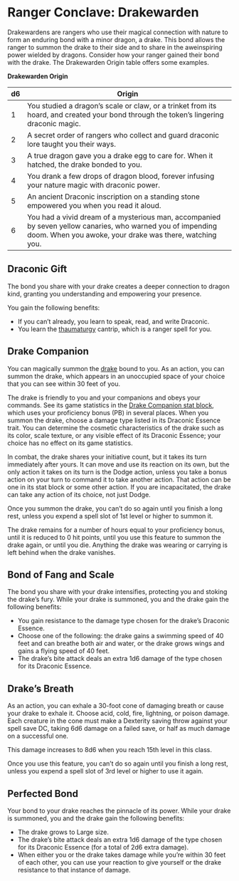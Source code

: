 # Ranger Conclave: Drakewarden
Drakewardens are rangers who use their magical connection with nature to form an enduring bond with a minor dragon, a drake. This bond allows the ranger to summon the drake to their side and to share in the aweinspiring power wielded by dragons. Consider how your ranger gained their bond with the drake. The Drakewarden Origin table offers some examples.

**Drakewarden Origin**

d6 | Origin
-- | -------
1 | You studied a dragon’s scale or claw, or a trinket from its hoard, and created your bond through the token’s lingering draconic magic.
2 | A secret order of rangers who collect and guard draconic lore taught you their ways.
3 | A true dragon gave you a drake egg to care for. When it hatched, the drake bonded to you.
4 | You drank a few drops of dragon blood, forever infusing your nature magic with draconic power.
5 | An ancient Draconic inscription on a standing stone empowered you when you read it aloud.
6 | You had a vivid dream of a mysterious man, accompanied by seven yellow canaries, who warned you of impending doom. When you awoke, your drake was there, watching you.

## Draconic Gift
The bond you share with your drake creates a deeper connection to dragon kind, granting you understanding and empowering your presence.

You gain the following benefits:

* If you can’t already, you learn to speak, read, and write Draconic.
* You learn the [thaumaturgy](../../Magic/Spells/thaumaturgy.md) cantrip, which is a ranger spell for you.

## Drake Companion
You can magically summon the [drake](../../Creatures/DrakeCompanion.md) bound to you. As an action, you can summon the drake, which appears in an unoccupied space of your choice that you can see within 30 feet of you.

The drake is friendly to you and your companions and obeys your commands. See its game statistics in the [Drake Companion stat block](../..//Creatures/DrakeCompanion.md), which  uses your proficiency bonus (PB) in several places. When you summon the drake, choose a damage type listed in its Draconic Essence trait. You can determine the cosmetic characteristics of the drake such as its color, scale texture, or any visible effect of its Draconic Essence; your choice has no effect on its game statistics.

In combat, the drake shares your initiative count, but it takes its turn immediately after yours. It can move and use its reaction on its own, but the only action it takes on its turn is the Dodge action, unless you take a bonus action on your turn to command it to take another action. That action can be one in its stat block or some other action. If you are incapacitated, the drake can take any action of its choice, not just Dodge. 

Once you summon the drake, you can’t do so again until you finish a long rest, unless you expend a spell slot of 1st level or higher to summon it.

The drake remains for a number of hours equal to your proficiency bonus, until it is reduced to 0 hit points, until you use this feature to summon the drake again, or until you die. Anything the drake was wearing or carrying is left behind when the drake vanishes.

## Bond of Fang and Scale
The bond you share with your drake intensifies, protecting you and stoking the drake’s fury. While your drake is summoned, you and the drake gain the following benefits:

* You gain resistance to the damage type chosen for the drake’s Draconic Essence.
* Choose one of the following: the drake gains a swimming speed of 40 feet and can breathe both air and water, or the drake grows wings and gains a flying speed of 40 feet.
* The drake’s bite attack deals an extra 1d6 damage of the type chosen for its Draconic Essence.

## Drake’s Breath
As an action, you can exhale a 30-foot cone of damaging breath or cause your drake to exhale it. Choose acid, cold, fire, lightning, or poison damage. Each creature in the cone must make a Dexterity saving throw against your spell save DC, taking 6d6 damage on a failed save, or half as much damage on a successful one.

This damage increases to 8d6 when you reach 15th level in this class.

Once you use this feature, you can’t do so again until you finish a long rest, unless you expend a spell slot of 3rd level or higher to use it again.

## Perfected Bond
Your bond to your drake reaches the pinnacle of its power. While your drake is summoned, you and the drake gain the following benefits:

* The drake grows to Large size.
* The drake’s bite attack deals an extra 1d6 damage of the type chosen for its Draconic Essence (for a total of 2d6 extra damage).
* When either you or the drake takes damage while you’re within 30 feet of each other, you can use your reaction to give yourself or the drake resistance to that instance of damage.
